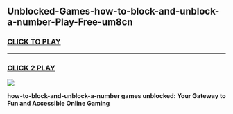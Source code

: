 
## Unblocked-Games-how-to-block-and-unblock-a-number-Play-Free-um8cn
<h3>
<a href="https://premium76.site?title=how-to-block-and-unblock-a-number&ref=21A">CLICK TO PLAY</a></h3>
<hr>

<h3>
<a href="https://premium76.site?title=how-to-block-and-unblock-a-number&ref=21A">CLICK 2 PLAY</a>
  
</h3>

<a href="https://premium76.site?title=how-to-block-and-unblock-a-number&ref=21A"><img src="https://clearcache.store/games.png"></a>


**how-to-block-and-unblock-a-number games unblocked: Your Gateway to Fun and Accessible Online Gaming**
